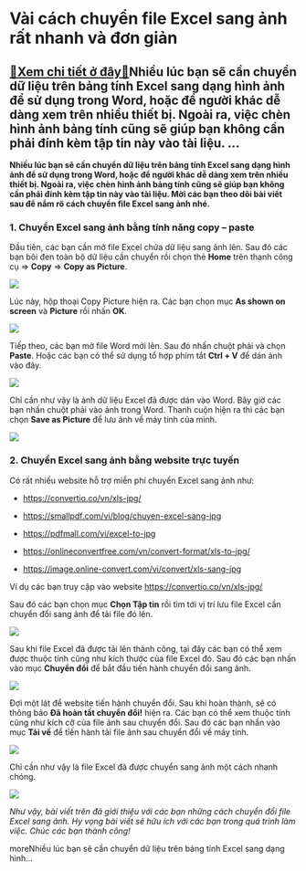 Vài cách chuyển file Excel sang ảnh rất nhanh và đơn giản
=========================================================

[:gift:Xem chi tiết ở đây:gift:](https://hddtvn.com/vai-cach-chuyen-file-excel-sang-anh-rat-nhanh-va-don-gian/)Nhiều lúc bạn sẽ cần chuyển dữ liệu trên bảng tính Excel sang dạng hình ảnh để sử dụng trong Word, hoặc để người khác dễ dàng xem trên nhiều thiết bị. Ngoài ra, việc chèn hình ảnh bảng tính cũng sẽ giúp bạn không cần phải đính kèm tập tin này vào tài liệu. …
------------------------------------------------------------------------------------------------------------------------------------------------------------------------------------------------------------------------------------------------------------------

**Nhiều lúc bạn sẽ cần chuyển dữ liệu trên bảng tính Excel sang dạng hình ảnh để sử dụng trong Word, hoặc để người khác dễ dàng xem trên nhiều thiết bị. Ngoài ra, việc chèn hình ảnh bảng tính cũng sẽ giúp bạn không cần phải đính kèm tập tin này vào tài liệu. Mời các bạn theo dõi bài viết sau để nắm rõ cách chuyển file Excel sang ảnh nhé.**


### 1. Chuyển Excel sang ảnh bằng tính năng copy – paste


Đầu tiên, các bạn cần mở file Excel chứa dữ liệu sang ảnh lên. Sau đó các bạn bôi đen toàn bộ dữ liệu cần chuyển rồi chọn thẻ **Home** trên thanh công cụ => **Copy** => **Copy as Picture**.


![](https://hddtvn.com/wp-content/uploads/2021/01/9O2LNSu.png)


Lúc này, hộp thoại Copy Picture hiện ra. Các bạn chọn mục **As shown on screen** và **Picture** rồi nhấn **OK**.


![](https://hddtvn.com/wp-content/uploads/2021/01/Wva5xBB.png)


Tiếp theo, các bạn mở file Word mới lên. Sau đó nhấn chuột phải và chọn **Paste**. Hoặc các bạn có thể sử dụng tổ hợp phím tắt **Ctrl + V** để dán ảnh vào đây.


![](https://hddtvn.com/wp-content/uploads/2021/01/AOAi72V.png)


Chỉ cần như vậy là ảnh dữ liệu Excel đã được dán vào Word. Bây giờ các bạn nhấn chuột phải vào ảnh trong Word. Thanh cuộn hiện ra thì các bạn chọn **Save as Picture** để lưu ảnh về máy tính của mình.


![](https://hddtvn.com/wp-content/uploads/2021/01/NuZLBLD.png)


### 2. Chuyển Excel sang ảnh bằng website trực tuyến


Có rất nhiều website hỗ trợ miễn phí chuyển Excel sang ảnh như:




* <https://convertio.co/vn/xls-jpg/>

* <https://smallpdf.com/vi/blog/chuyen-excel-sang-jpg>

* <https://pdfmall.com/vi/excel-to-jpg>

* <https://onlineconvertfree.com/vn/convert-format/xls-to-jpg/>

* <https://image.online-convert.com/vi/convert/xls-sang-jpg>



Ví dụ các bạn truy cập vào website <https://convertio.co/vn/xls-jpg/>


Sau đó các bạn chọn mục **Chọn Tập tin** rồi tìm tới vị trí lưu file Excel cần chuyển đổi sang ảnh để tải file đó lên.


![](https://hddtvn.com/wp-content/uploads/2021/01/0SoQ1Fq.png)


Sau khi file Excel đã được tải lên thành công, tại đây các bạn có thể xem được thuộc tính cũng như kích thước của file Excel đó. Sau đó các bạn nhấn vào mục **Chuyển đổi** để bắt đầu tiến hành chuyển đổi sang ảnh.


![](https://hddtvn.com/wp-content/uploads/2021/01/QjsseaW.png)


Đợi một lát để website tiến hành chuyển đổi. Sau khi hoàn thành, sẽ có thông báo **Đã hoàn tất chuyển đổi!** hiện ra. Các bạn có thể xem thuộc tính cũng như kích cỡ của file ảnh sau chuyển đổi. Sau đó các bạn nhấn vào mục **Tải về** để tiến hành tải file ảnh sau chuyển đổi về máy tính.


![](https://hddtvn.com/wp-content/uploads/2021/01/VS20Uu6.png)


Chỉ cần như vậy là file Excel đã được chuyển sang ảnh một cách nhanh chóng.


![](https://hddtvn.com/wp-content/uploads/2021/01/IGKHdB7.png)


*Như vậy, bài viết trên đã giới thiệu với các bạn những cách chuyển đổi file Excel sang ảnh. Hy vọng bài viết sẽ hữu ích với các bạn trong quá trình làm việc. Chúc các bạn thành công!*


moreNhiều lúc bạn sẽ cần chuyển dữ liệu trên bảng tính Excel sang dạng hình…


